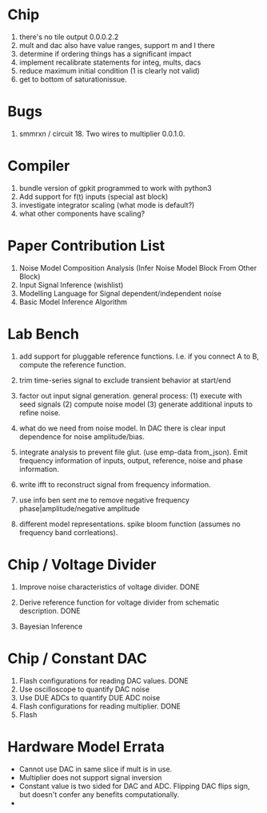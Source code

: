 # Chip

1. there's no tile output 0.0.0.2.2
2. mult and dac also have value ranges, support m and l there
3. determine if ordering things has a significant impact
4. implement recalibrate statements for integ, mults, dacs
5. reduce maximum initial condition (1 is clearly not valid)
6. get to bottom of saturationissue.

# Bugs 

1. smmrxn / circuit 18. Two wires to multiplier 0.0.1.0.

# Compiler

1. bundle version of gpkit programmed to work with python3
2. Add support for f(t) inputs (special ast block)
3. investigate integrator scaling (what mode is default?)
4. what other components have scaling?

# Paper Contribution List

1. Noise Model Composition Analysis (Infer Noise Model Block From Other Block)
2. Input Signal Inference (wishlist)
3. Modelling Language for Signal dependent/independent noise
4. Basic Model Inference Algorithm

# Lab Bench

1. add support for pluggable reference functions. I.e. if you connect A to B, compute the reference function.

2. trim time-series signal to exclude transient behavior at start/end

3. factor out input signal generation. general process: (1) execute with seed signals (2) compute noise model (3) generate additional inputs to refine noise.

4. what do we need from noise model. In DAC there is clear input dependence for noise amplitude/bias.

5. integrate analysis to prevent file glut. (use emp-data from_json). Emit frequency information of inputs, output, reference, noise and phase information.

6. write ifft to reconstruct signal from frequency information.

7. use info ben sent me to remove negative frequency phase|amplitude/negative amplitude 

8. different model representations. spike bloom function (assumes no frequency band corrleations).

# Chip / Voltage Divider 

1. Improve noise characteristics of voltage divider. DONE

2. Derive reference function for voltage divider from schematic description. DONE

3. Bayesian Inference

# Chip / Constant DAC

1. Flash configurations for reading DAC values. DONE
2. Use oscilloscope to quantify DAC noise
3. Use DUE ADCs to quantify DUE ADC noise
4. Flash configurations for reading multiplier. DONE
5. Flash 


# Hardware Model Errata

 - Cannot use DAC in same slice if mult is in use.
 - Multiplier does not support signal inversion
 - Constant value is two sided for DAC and ADC. Flipping DAC flips sign, but doesn't confer any benefits computationally.
 - 

